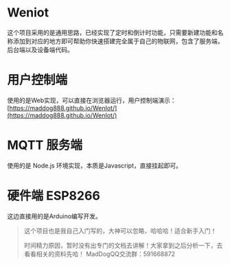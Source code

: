 # Weniot
这个项目采用的是通用思路，已经实现了定时和倒计时功能，只需要新建功能和名称添加到对应的地方即可帮助你快速搭建完全属于自己的物联网，包含了服务端，后台端以及设备端代码。

# 用户控制端
使用的是Web实现，可以直接在浏览器运行，用户控制端演示：[https://maddog888.github.io/WenIot/](https://maddog888.github.io/WenIot/)

# MQTT 服务端
使用的是 Node.js 环境实现，本质是Javascript，直接挂起即可。

# 硬件端 ESP8266
这边直接用的是Arduino编写开发。

> 这个项目也是我自己入门写的，大神可以忽略，哈哈哈！适合新手入门！
>
> 时间精力原因，暂时没有出专门的文档去讲解！大家拿到之后分析一下，去看看相关的资料先哈！
> MadDogQQ交流群：591668872
